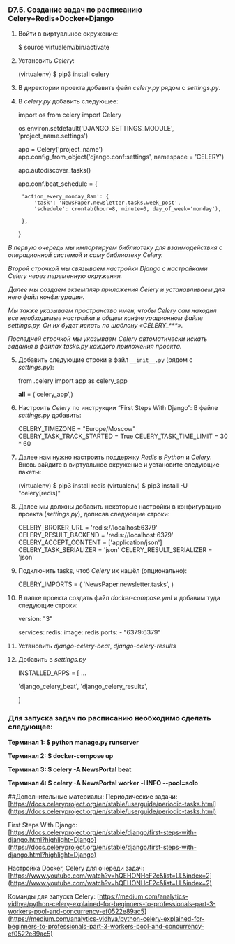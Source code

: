 

### D7.5. Создание задач по расписанию Celery+Redis+Docker+Django

1. Войти в виртуальное окружение:


    $ source virtualenv/bin/activate

2. Установить _Celery_:


    (virtualenv) $ pip3 install celery

3. В директории проекта добавить файл _celery.py_ рядом с _settings.py_.
   
4. В _celery.py_ добавить следующее:
   
    
    import os
    from celery import Celery
     
    os.environ.setdefault('DJANGO_SETTINGS_MODULE', 'project_name.settings')
     
    app = Celery('project_name')
    app.config_from_object('django.conf:settings', namespace = 'CELERY')
    
    app.autodiscover_tasks()

    app.conf.beat_schedule = {
    
        'action_every_monday_8am': {
            'task': 'NewsPaper.newsletter.tasks.week_post',
            'schedule': crontab(hour=8, minute=0, day_of_week='monday'),
    
        },
    }

<i> В первую очередь мы импортируем библиотеку для взаимодействия с операционной системой и саму библиотеку Celery.

Второй строчкой мы связываем настройки Django с настройками Celery через переменную окружения.

Далее мы создаем экземпляр приложения Celery и устанавливаем для него файл конфигурации. 

Мы также указываем пространство имен, чтобы Celery сам находил все необходимые настройки в общем конфигурационном файле settings.py. Он их будет искать по шаблону «CELERY_***».

Последней строчкой мы указываем Celery автоматически искать задания в файлах tasks.py каждого приложения проекта.
</i>

5. Добавить следующие строки в файл `__init__.py` (рядом с _settings.py_):


    from .celery import app as celery_app
    
    __all__ = ('celery_app',)

6. Настроить _Celery_ по инструкции “First Steps With Django”:
В файле _settings.py_ добавить:


    CELERY_TIMEZONE = "Europe/Moscow"
    CELERY_TASK_TRACK_STARTED = True
    CELERY_TASK_TIME_LIMIT = 30 * 60

7. Далее нам нужно настроить поддержку _Redis_ в _Python_ и _Celery_. Вновь зайдите в виртуальное окружение и установите следующие пакеты:


    (virtualenv) $ pip3 install redis
    (virtualenv) $ pip3 install -U "celery[redis]"
 
8. Далее мы должны добавить некоторые настройки в конфигурацию проекта (_settings.py_), дописав следующие строки:


    CELERY_BROKER_URL = 'redis://localhost:6379'
    CELERY_RESULT_BACKEND = 'redis://localhost:6379'
    CELERY_ACCEPT_CONTENT = ['application/json']
    CELERY_TASK_SERIALIZER = 'json'
    CELERY_RESULT_SERIALIZER = 'json'

9. Подключить tasks, чтоб <i>Celery</i> их нашёл (опционально):


    CELERY_IMPORTS = (
         'NewsPaper.newsletter.tasks',
    )

10. В папке проекта создать файл <i>docker-compose.yml</i> и добавим туда следующие строки:
    

    version: "3"
    
    
    services:
     redis:
       image: redis
       ports:
         - "6379:6379"
    
11. Установить _django-celery-beat_, _django-celery-results_

12. Добавить в _settings.py_
    

    INSTALLED_APPS = [
       ...
    
    'django_celery_beat',
    'django_celery_results',
    
    
    ]

		
### Для запуска задач по расписанию необходимо сделать следующее:

**Терминал 1: $ python manage.py runserver**

**Терминал 2: $ docker-compose up**

**Терминал 3: $ celery -A NewsPortal beat**

**Терминал 4: $ celery -A NewsPortal worker -l INFO --pool=solo**

##Дополнительные материалы:
Периодические задачи: [https://docs.celeryproject.org/en/stable/userguide/periodic-tasks.html](https://docs.celeryproject.org/en/stable/userguide/periodic-tasks.html)

First Steps With Django: [https://docs.celeryproject.org/en/stable/django/first-steps-with-django.html?highlight=Django](https://docs.celeryproject.org/en/stable/django/first-steps-with-django.html?highlight=Django)

Настройка Docker, Celery для очереди задач: [https://www.youtube.com/watch?v=hQEHONHcF2c&list=LL&index=2](https://www.youtube.com/watch?v=hQEHONHcF2c&list=LL&index=2)

Команды для запуска Celery: [https://medium.com/analytics-vidhya/python-celery-explained-for-beginners-to-professionals-part-3-workers-pool-and-concurrency-ef0522e89ac5](https://medium.com/analytics-vidhya/python-celery-explained-for-beginners-to-professionals-part-3-workers-pool-and-concurrency-ef0522e89ac5)
